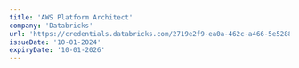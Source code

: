 ```yaml
---
title: 'AWS Platform Architect'
company: 'Databricks'
url: 'https://credentials.databricks.com/2719e2f9-ea0a-462c-a466-5e528866cf31'
issueDate: '10-01-2024'
expiryDate: '10-01-2026'
---
```

